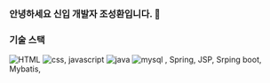 ### 안녕하세요 신입 개발자 조성환입니다. 👋

### 기술 스택
![HTML](https://img.icons8.com/color/48/html-5--v1.png) ![css](https://img.icons8.com/color/48/css3.png), javascript ![java](https://img.icons8.com/fluency/48/java-coffee-cup-logo.png) ![mysql](https://img.icons8.com/color/48/mysql-logo.png) , Spring, JSP, Srping boot, Mybatis,
<!--
**BlueDestinyUnit/BlueDestinyUnit** is a ✨ _special_ ✨ repository because its `README.md` (this file) appears on your GitHub profile.

Here are some ideas to get you started:

- 🔭 I’m currently working on ...
- 🌱 I’m currently learning ...
- 👯 I’m looking to collaborate on ...
- 🤔 I’m looking for help with ...
- 💬 Ask me about ...
- 📫 How to reach me: ...
- 😄 Pronouns: ...
- ⚡ Fun fact: ...
-->
